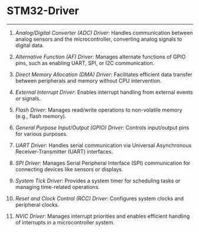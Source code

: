 # STM32-Driver
---
1. *Analog/Digital Converter (ADC) Driver*: Handles communication between analog sensors and the microcontroller, converting analog signals to digital data.

2. *Alternative Function (AF) Driver*: Manages alternate functions of GPIO pins, such as enabling UART, SPI, or I2C communication.

3. *Direct Memory Allocation (DMA) Driver*: Facilitates efficient data transfer between peripherals and memory without CPU intervention.

4. *External Interrupt Driver*: Enables interrupt handling from external events or signals.

5. *Flash Driver*: Manages read/write operations to non-volatile memory (e.g., flash memory).

6. *General Purpose Input/Output (GPIO) Driver*: Controls input/output pins for various purposes.

7. *UART Driver*: Handles serial communication via Universal Asynchronous Receiver-Transmitter (UART) interfaces.

8. *SPI Driver*: Manages Serial Peripheral Interface (SPI) communication for connecting devices like sensors or displays.

9. *System Tick Driver*: Provides a system timer for scheduling tasks or managing time-related operations.

10. *Reset and Clock Control (RCC) Driver*: Configures system clocks and peripheral clocks.

11. *NVIC Driver*: Manages interrupt priorities and enables efficient handling of interrupts in a microcontroller system.


